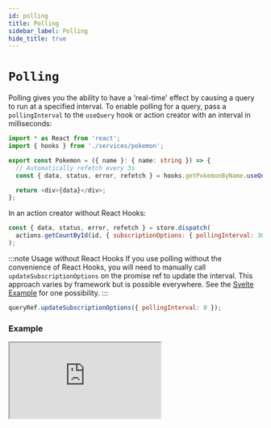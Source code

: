 ```yaml
---
id: polling
title: Polling
sidebar_label: Polling
hide_title: true
---
```


# `Polling`

Polling gives you the ability to have a 'real-time' effect by causing a query to run at a specified interval. To enable polling for a query, pass a `pollingInterval` to the `useQuery` hook or action creator with an interval in milliseconds:

```ts title="src/Pokemon.tsx"
import * as React from 'react';
import { hooks } from './services/pokemon';

export const Pokemon = ({ name }: { name: string }) => {
  // Automatically refetch every 3s
  const { data, status, error, refetch } = hooks.getPokemonByName.useQuery(name, { pollingInterval: 3000 });

  return <div>{data}</div>;
};
```

In an action creator without React Hooks:

```js
const { data, status, error, refetch } = store.dispatch(
  actions.getCountById(id, { subscriptionOptions: { pollingInterval: 3000 } })
);
```

:::note Usage without React Hooks
If you use polling without the convenience of React Hooks, you will need to manually call `updateSubscriptionOptions` on the promise ref to update the interval. This approach varies by framework but is possible everywhere. See the [Svelte Example](../examples/svelte) for one possibility.
:::

```js
queryRef.updateSubscriptionOptions({ pollingInterval: 0 });
```

### Example

<iframe
  src="https://codesandbox.io/embed/concepts-polling-gorpg?fontsize=12&hidenavigation=1&theme=dark"
  style={{ width: '100%', height: '600px', border: 0, borderRadius: '4px', overflow: 'hidden' }}
  title="rtk-query-react-hooks-example"
  allow="geolocation; microphone; camera; midi; vr; accelerometer; gyroscope; payment; ambient-light-sensor; encrypted-media; usb"
  sandbox="allow-modals allow-forms allow-popups allow-scripts allow-same-origin"
></iframe>
